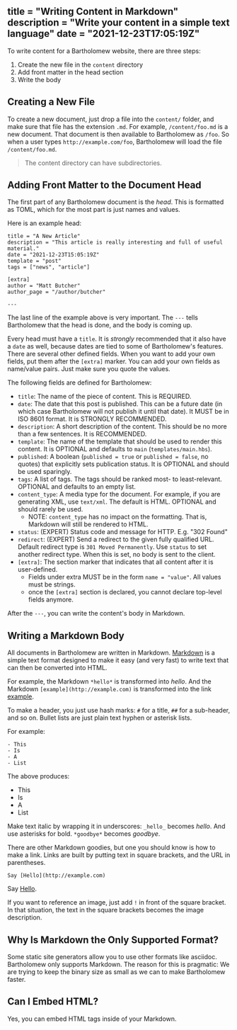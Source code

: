 title = "Writing Content in Markdown"
description = "Write your content in a simple text language"
date = "2021-12-23T17:05:19Z"
---

To write content for a Bartholomew website, there are three steps:

1. Create the new file in the `content` directory
1. Add front matter in the head section
1. Write the body

## Creating a New File

To create a new document, just drop a file into the `content/` folder, and make sure
that file has the extension `.md`. For example, `/content/foo.md` is a new document.
That document is then available to Bartholomew as `/foo`. So when a user types
`http://example.com/foo`, Bartholomew will load the file `/content/foo.md`.

> The content directory can have subdirectories.

## Adding Front Matter to the Document Head

The first part of any Bartholomew document is the _head_. This is formatted as TOML, which for the most part is just names and values.

Here is an example head:

```
title = "A New Article"
description = "This article is really interesting and full of useful material."
date = "2021-12-23T15:05:19Z"
template = "post"
tags = ["news", "article"]

[extra]
author = "Matt Butcher"
author_page = "/author/butcher"

---
```

The last line of the example above is very important. The `---` tells Bartholomew that the head is done, and the body is coming up.

Every head must have a `title`. It is _strongly_ recommended that it also have a `date` as well, because dates are tied to some of Bartholomew's features.
There are several other defined fields. When you want to add your own fields, put them after the `[extra]` marker.
You can add your own fields as name/value pairs. Just make sure you quote the values.

The following fields are defined for Bartholomew:

- `title`: The name of the piece of content. This is REQUIRED.
- `date`: The date that this post is published. This can be a future date (in which case Bartholomew will not publish it until that date). It MUST be in ISO 8601 format. It is STRONGLY RECOMMENDED.
- `description`: A short description of the content. This should be no more than a few sentences. It is RECOMMENDED.
- `template`: The name of the template that should be used to render this content. It is OPTIONAL and defaults to `main` (`templates/main.hbs`).
- `published`: A boolean (`published = true` or `published = false`, no quotes) that explicitly sets publication status. It is OPTIONAL and should be used sparingly.
- `tags`: A list of tags. The tags should be ranked most- to least-relevant. OPTIONAL and defaults to an empty list.
- `content_type`: A media type for the document. For example, if you are generating XML, use `text/xml`. The default is HTML. OPTIONAL and should rarely be used.
    - NOTE: `content_type` has no impact on the formatting. That is, Markdown will still be rendered to HTML.
- `status`: (EXPERT) Status code and message for HTTP. E.g. "302 Found"
- `redirect`: (EXPERT) Send a redirect to the given fully qualified URL. Default redirect type is `301 Moved Permanently`. Use `status` to set another redirect type. When this is set, no body is sent to the client.
- `[extra]`: The section marker that indicates that all content after it is user-defined.
    - Fields under extra MUST be in the form `name = "value"`. All values must be strings.
    - once the `[extra]` section is declared, you cannot declare top-level fields anymore.

After the `---`, you can write the content's body in Markdown.

## Writing a Markdown Body

All documents in Bartholomew are written in Markdown.
[Markdown]() is a simple text format designed to make it easy (and very fast)
to write text that can then be converted into HTML.

For example, the Markdown `*hello*` is transformed into *hello*. And the Markdown
`[example](http://example.com)` is transformed into the link [example](http://example.com).

To make a header, you just use hash marks: `#` for a title, `##` for a sub-header, and so on.
Bullet lists are just plain text hyphen or asterisk lists.

For example:

```
- This
- Is
- A
- List
```

The above produces:

- This
- Is
- A
- List

Make text italic by wrapping it in underscores: `_hello_` becomes _hello_. And use
asterisks for bold. `*goodbye*` becomes *goodbye*.

There are other Markdown goodies, but one you should know is how to make a link.
Links are built by putting text in square brackets, and the URL in parentheses.

```
Say [Hello](http://example.com)
```

Say [Hello](http://example.com).

If you want to reference an image, just add `!` in front of the square bracket. In that
situation, the text in the square brackets becomes the image description.

## Why Is Markdown the Only Supported Format?

Some static site generators allow you to use other formats like asciidoc.
Bartholomew only supports Markdown.
The reason for this is pragmatic: We are trying to keep the binary size as small as we can to make Bartholomew faster.

## Can I Embed HTML?

Yes, you can embed HTML tags inside of your Markdown.
